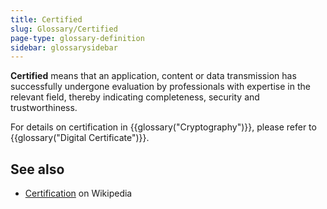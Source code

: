 ```yaml
---
title: Certified
slug: Glossary/Certified
page-type: glossary-definition
sidebar: glossarysidebar
---
```


**Certified** means that an application, content or data transmission has successfully undergone evaluation by professionals with expertise in the relevant field, thereby indicating completeness, security and trustworthiness.

For details on certification in {{glossary("Cryptography")}}, please refer to {{glossary("Digital Certificate")}}.

## See also

- [Certification](https://en.wikipedia.org/wiki/Professional_certification#Computer_technology) on Wikipedia
